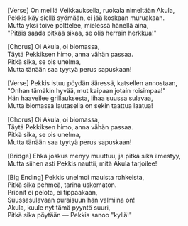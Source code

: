 [Verse]
On meillä Veikkauksella, ruokala nimeltään Akula,  
Pekkis käy siellä syömään, ei jää koskaan muruakaan.  
Mutta yksi toive polttelee, mielessä hänellä aina,  
"Pitäis saada pitkää sikaa, se olis herrain herkkua!"

[Chorus]
Oi Akula, oi biomassa,  
Täytä Pekkiksen himo, anna vähän passaa.  
Pitkä sika, se ois unelma,  
Mutta tänään saa tyytyä perus sapuskaan!

[Verse]
Pekkis istuu pöydän ääressä, katsellen annostaan,  
"Onhan tämäkin hyvää, mut kaipaan jotain roisimpaa!"  
Hän haaveilee grillauksesta, lihaa suussa sulavaa,  
Mutta biomassa lautasella on sekin taattua laatua!

[Chorus]
Oi Akula, oi biomassa,  
Täytä Pekkiksen himo, anna vähän passaa.  
Pitkä sika, se ois unelma,  
Mutta tänään saa tyytyä perus sapuskaan!

[Bridge]
Ehkä joskus menyy muuttuu, ja pitkä sika ilmestyy,  
Mutta siihen asti Pekkis nauttii, mitä Akula tarjoilee!

[Big Ending]
Pekkis unelmoi mauista rohkeista,  
Pitkä sika pehmeä, tarina uskomaton.  
Prionit ei pelota, ei tippaakaan,  
Suussasulavaan puraisuun hän valmiina on!  
Akula, kuule nyt tämä pyyntö suuri,  
Pitkä sika pöytään — Pekkis sanoo "kyllä!"
